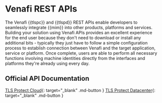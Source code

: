 #  Venafi REST APIs

The Venafi {{tlspc}} and {{tlspd}} REST APIs enable developers to seamlessly integrate {{mim}} into other products, platforms and services.
Building your solution using Venafi APIs provides an excellent experience for the end user because they don't need to download or install any additional bits - typically they just have to follow a simple configuration process to establish connection between Venafi and the target application, service or platform.
Once complete, users are able to perform all necessary functions involving machine identities directly from the interfaces and platforms they're already using every day.

## Official API Documentation

[TLS Protect Cloud](https://docs.venafi.cloud/api/vaas-rest-api/){: target="_blank" .md-button }
[TLS Protect Datacenter](https://docs.venafi.com/Docs/currentSDK/TopNav/Content/SDK/WebSDK/c-sdk-AboutThisGuide.php){: target="_blank" .md-button }